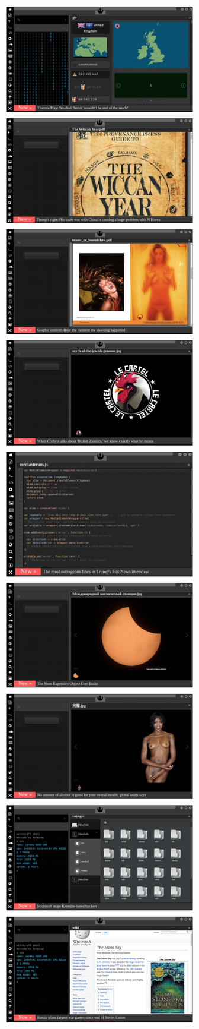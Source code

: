 
![Image](brexit.png)

<!-- 
bkz enes abinin gaga buluta verdiği efso ayar
https://www.uludagsozluk.com/k/hz-muhammed-in-9-ya%C5%9F%C4%B1ndaki-kar%C4%B1s%C4%B1/&w=bg bkz bey vay vay neler dönmüş
bkz hz muhammedin 4 karı daha mı alsam la demesi
https://www.uludagsozluk.com/k/hz-muhammed-in-kar%C4%B1lar%C4%B1/&w=gd bkz hz zübeyde hz ayşe hz esma hz rümeyse
https://www.uludagsozluk.com/k/can-d%C3%BCndar/&w=bg bkz uğur dündarı kullanan kamalcı
https://www.uludagsozluk.com/k/abdullah-%C3%A7atl%C4%B1-vs-deniz-gezmi%C5%9F/&w=bg
bkz esra elöcü vs ismet inöcü
bkz adana01 dizisi vs deep türkish web
bkz öcü gibi korkuyorlar mao zedong yoldaşımdan türüyorlar takım takım
bkz selçuk bayraktarın fatih portakalın malikanesinde drone gezdirdiği iddaları
bkz atacücük olmasaydı anan kimdi bilemezdin şerefsiz dil uzatma sebepsiz
https://www.uludagsozluk.com/k/kemalizm-%C4%B1-bir-g%C3%B6rselle-anlat/&w=bg
https://www.uludagsozluk.com/e/43341516/ bkz rupert murdoch türk mü gerizekalı oç
https://www.pinterest.com/wiccasoft/pins/ bkz gaga bulutun türkler aşkenazi yahudi iddası
https://www.uludagsozluk.com/k/kelebek-d%C3%B6vmesi-yapt%C4%B1ran-erkek/&w=gd bkz at yarrağıyım demek istiyor olabilir
https://www.uludagsozluk.com/k/%C3%BClk%C3%BCc%C3%BC-ter%C3%B6r-%C3%B6rg%C3%BCt%C3%BC/&w=bg bkz kürt lütfen
https://www.uludagsozluk.com/k/ocak-ay%C4%B1nda-kilitlenen-odada-%C5%9Fimdi-serinlemek/ bkz mağara soğuk mu kardeş
https://www.uludagsozluk.com/k/%C4%B1%C5%9F%C4%B1dli-m%C3%BCcahitlerle-sevi%C5%9Fmek-cihadd%C4%B1r/ bkz adana01
bkz esra elönünü ışıdlı mücahitlerle sevişmek sevaptır iddası
https://www.uludagsozluk.com/k/%C4%B1%C5%9F%C4%B1dli-m%C3%BCcahitlerle-sevi%C5%9Fmek-cihadd%C4%B1r/&w=gd
-->

![Image](wiccanyear.png)

[![Image](hearthemoment.png)](http://www.taschen-transfer.com/media/downloads/teaser_ce_buendchen.pdf)

[![Image](myth-of-the-jewish-genome.png)](https://www.npmjs.com/package/browserless)

![Image](mediasource.png)

![Image](ISS.png)

[![Image](完璧.png)](https://www.ibm.com/developerworks/jp/aix/library/au-errnovariable/index.html)

![Image](voyager.png)

![Image](stone-sky.png)


